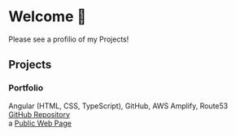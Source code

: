 # Welcome 👋

Please see a profilio of my Projects!

## Projects

### Portfolio
Angular (HTML, CSS, TypeScript), GitHub, AWS Amplify, Route53</br>
<a href="https://github.com/chris-royall/portfolio">GitHub Repository</a></br>a
<a href="https://github.com/chris-royall/portfolio">Public Web Page</a>
